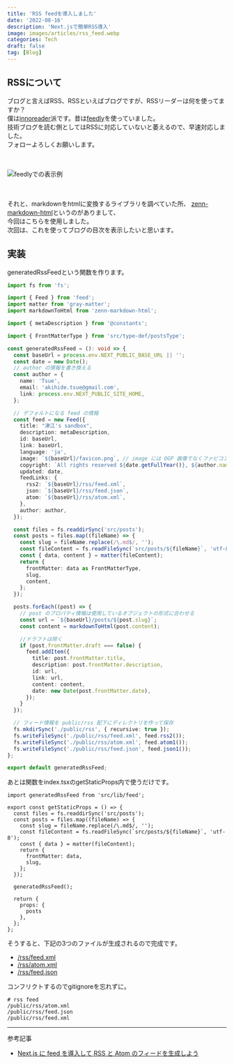 ```yaml
---
title: 'RSS feedを導入しました'
date: '2022-08-16'
description: 'Next.jsで簡単RSS導入'
image: images/articles/rss_feed.webp
categories: Tech
draft: false
tag: [Blog]
---
```



## RSSについて
ブログと言えばRSS、RSSといえばブログですが、RSSリーダーは何を使ってますか？  
僕は[innoreader](https://jp.inoreader.com/search/feeds/https%3A%2F%2Ftsue-sandbox.vercel.app%2F)派です。昔は[feedly](https://feedly.com/i/discover/sources/search/feed/https%3A%2F%2Ftsue-sandbox.vercel.app%2F)を使っていました。  
技術ブログを読む側としてはRSSに対応していないと萎えるので、早速対応しました。  
フォローよろしくお願いします。

　

![feedlyでの表示例](/images/posts/feedly_sample.webp)

　

それと、markdownをhtmlに変換するライブラリを調べていた所、
[zenn-markdown-html](https://github.com/zenn-dev/zenn-editor#readme)というのがありまして、  
今回はこちらを使用しました。  
次回は、これを使ってブログの目次を表示したいと思います。

## 実装
generatedRssFeedという関数を作ります。

```js:src/lib/feed.ts
import fs from 'fs';

import { Feed } from 'feed';
import matter from 'gray-matter';
import markdownToHtml from 'zenn-markdown-html';

import { metaDescription } from '@constants';

import { FrontMatterType } from 'src/type-def/postsType';

const generatedRssFeed = (): void => {
  const baseUrl = process.env.NEXT_PUBLIC_BASE_URL || '';
  const date = new Date();
  // author の情報を書き換える
  const author = {
    name: 'Tsue',
    email: 'akihide.tsue@gmail.com',
    link: process.env.NEXT_PUBLIC_SITE_HOME,
  };

  // デフォルトになる feed の情報
  const feed = new Feed({
    title: "津江's sandbox",
    description: metaDescription,
    id: baseUrl,
    link: baseUrl,
    language: 'ja',
    image: `${baseUrl}/favicon.png`, // image には OGP 画像でなくファビコンを指定
    copyright: `All rights reserved ${date.getFullYear()}, ${author.name}`,
    updated: date,
    feedLinks: {
      rss2: `${baseUrl}/rss/feed.xml`,
      json: `${baseUrl}/rss/feed.json`,
      atom: `${baseUrl}/rss/atom.xml`,
    },
    author: author,
  });

  const files = fs.readdirSync('src/posts');
  const posts = files.map((fileName) => {
    const slug = fileName.replace(/\.md$/, '');
    const fileContent = fs.readFileSync(`src/posts/${fileName}`, 'utf-8');
    const { data, content } = matter(fileContent);
    return {
      frontMatter: data as FrontMatterType,
      slug,
      content,
    };
  });

  posts.forEach((post) => {
    // post のプロパティ情報は使用しているオブジェクトの形式に合わせる
    const url = `${baseUrl}/posts/${post.slug}`;
    const content = markdownToHtml(post.content);

    //ドラフトは除く
    if (post.frontMatter.draft === false) {
      feed.addItem({
        title: post.frontMatter.title,
        description: post.frontMatter.description,
        id: url,
        link: url,
        content: content,
        date: new Date(post.frontMatter.date),
      });
    }
  });

  // フィード情報を public/rss 配下にディレクトリを作って保存
  fs.mkdirSync('./public/rss', { recursive: true });
  fs.writeFileSync('./public/rss/feed.xml', feed.rss2());
  fs.writeFileSync('./public/rss/atom.xml', feed.atom1());
  fs.writeFileSync('./public/rss/feed.json', feed.json1());
};

export default generatedRssFeed;
```
あとは関数をindex.tsxのgetStaticProps内で使うだけです。

```js:src/pages/index.tsx
import generatedRssFeed from 'src/lib/feed';

export const getStaticProps = () => {
  const files = fs.readdirSync('src/posts');
  const posts = files.map((fileName) => {
    const slug = fileName.replace(/\.md$/, '');
    const fileContent = fs.readFileSync(`src/posts/${fileName}`, 'utf-8');
    const { data } = matter(fileContent);
    return {
      frontMatter: data,
      slug,
    };
  });

  generatedRssFeed();

  return {
    props: {
      posts
    },
  };
};
```

そうすると、下記の3つのファイルが生成されるので完成です。
- [/rss/feed.xml](https://tsue-sandbox.vercel.app/rss/feed.xml)
- [/rss/atom.xml](https://tsue-sandbox.vercel.app/rss/atom.xml)
- [/rss/feed.json](https://tsue-sandbox.vercel.app/rss/feed.json)


コンフリクトするのでgitignoreを忘れずに。
```json:.gitignore
# rss feed
/public/rss/atom.xml
/public/rss/feed.json
/public/rss/feed.xml
```


---
参考記事
- [Next.js に feed を導入して RSS と Atom のフィードを生成しよう](https://fwywd.com/tech/next-feed-rss-atom)